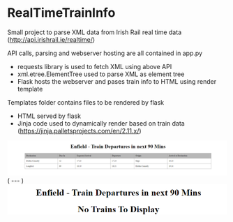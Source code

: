 # RealTimeTrainInfo

Small project to parse XML data from Irish Rail real time data (http://api.irishrail.ie/realtime/)

API calls, parsing and webserver hosting are all contained in app.py
  - requests library is used to fetch XML using above API
  - xml.etree.ElementTree used to parse XML as element tree
  - Flask hosts the webserver and pases train info to HTML using render template

Templates folder contains files to be rendered by flask
  - HTML served by flask
  - Jinja code used to dynamically render based on train data (https://jinja.palletsprojects.com/en/2.11.x/)

![List of incoming trains](images/screen1.png?raw=true)
 ( --- )
![No trains listed](images/screen2.png?raw=true)
